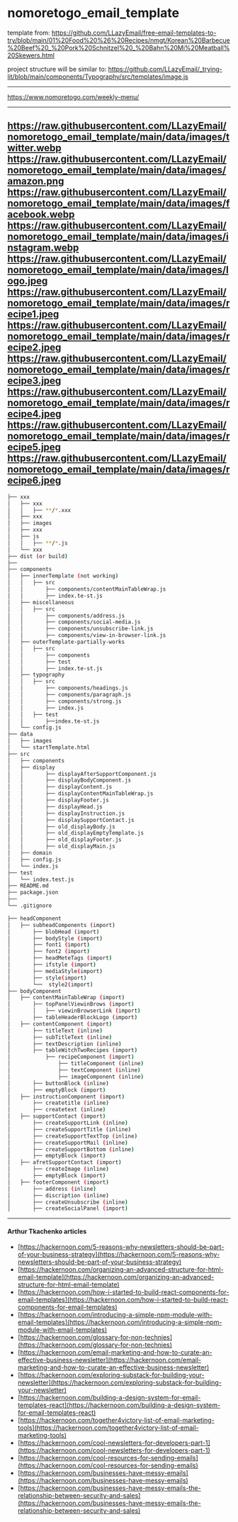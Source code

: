 # nomoretogo_email_template

template from:
https://github.com/LLazyEmail/free-email-templates-to-try/blob/main/01%20Food%20%26%20Recipes/nmgt/Korean%20Barbecue%20Beef%20_%20Pork%20Schnitzel%20_%20Bahn%20Mi%20Meatball%20Skewers.html

project structure will be similar to: https://github.com/LLazyEmail/_trying-lit/blob/main/components/Typography/src/templates/image.js

---

https://www.nomoretogo.com/weekly-menu/

---

https://raw.githubusercontent.com/LLazyEmail/nomoretogo_email_template/main/data/images/twitter.webp
https://raw.githubusercontent.com/LLazyEmail/nomoretogo_email_template/main/data/images/amazon.png
https://raw.githubusercontent.com/LLazyEmail/nomoretogo_email_template/main/data/images/facebook.webp
https://raw.githubusercontent.com/LLazyEmail/nomoretogo_email_template/main/data/images/instagram.webp
https://raw.githubusercontent.com/LLazyEmail/nomoretogo_email_template/main/data/images/logo.jpeg
https://raw.githubusercontent.com/LLazyEmail/nomoretogo_email_template/main/data/images/recipe1.jpeg
https://raw.githubusercontent.com/LLazyEmail/nomoretogo_email_template/main/data/images/recipe2.jpeg
https://raw.githubusercontent.com/LLazyEmail/nomoretogo_email_template/main/data/images/recipe3.jpeg
https://raw.githubusercontent.com/LLazyEmail/nomoretogo_email_template/main/data/images/recipe4.jpeg
https://raw.githubusercontent.com/LLazyEmail/nomoretogo_email_template/main/data/images/recipe5.jpeg
https://raw.githubusercontent.com/LLazyEmail/nomoretogo_email_template/main/data/images/recipe6.jpeg
---

```bash
├── xxx
│   ├── xxx
│   │   ├── **/*.xxx
│   ├── xxx
│   ├── images
│   ├── xxx
│   ├── js
│   │   ├── **/*.js
│   └── xxx
├── dist (or build)
├──
├── components
│   ├── innerTemplate (not working)
│   │   ├── src
│   │       ├── components/contentMainTableWrap.js
│   │       ├── index.te-st.js
│   ├── miscellaneous
│   │   ├── src
│   │       ├── components/address.js
│   │       ├── components/social-media.js
│   │       ├── components/unsubscribe-link.js
│   │       ├── components/view-in-browser-link.js
│   ├── outerTemplate-partially-works
│   │   ├── src
│   │       ├── components
│   │       ├── test
│   │       ├── index.te-st.js
│   ├── typography
│   │   ├── src
│   │       ├── components/headings.js
│   │       ├── components/paragraph.js
│   │       ├── components/strong.js
│   │       ├── index.js
│   │   ├── test
│   │       ├──index.te-st.js
│   └── config.js
├── data
│   ├── images
│   └── startTemplate.html
├── src
│   ├── components
│   ├── display
│   │       ├── displayAfterSupportComponent.js
│   │       ├── displayBodyComponent.js
│   │       ├── displayContent.js
│   │       ├── displayContentMainTableWrap.js
│   │       ├── displayFooter.js
│   │       ├── displayHead.js
│   │       ├── displayInstruction.js
│   │       ├── displaySupportContact.js
│   │       ├── old_displayBody.js
│   │       ├── old_displayEmptyTemplate.js
│   │       ├── old_displayFooter.js
│   │       ├── old_displayMain.js
│   ├── domain
│   ├── config.js
│   └── index.js
├── test
│   └── index.test.js
├── README.md
├── package.json
├──
└── .gitignore
```
```bash
├── headComponent
│   ├── subheadComponents (import)
│       ├── blobHead (import)
│       ├── bodyStyle (import)
│       ├── font1 (import)
│       ├── font2 (import)
│       ├── headMeteTags (import)
│       ├── ifstyle (import)
│       ├── mediaStyle(import)
│       ├── style(import)
│       └──  style2(import)
├── bodyComponent
│   ├── contentMainTableWrap (import)
│       ├── topPanelViewinBrows (import)
│       │   ├── viewinBrowserLink (import)
│       ├── tableHeaderBlockLogo (import)
│   ├── contentComponent (import)
│       ├── titleText (inline)
│       ├── subTitleText (inline)
│       ├── textDescription (inline)
│       ├── tableWitchTwoRecipes (import)
│           ├── recipeComponent (import)
│               ├── titleComponent (inline)
│               ├── textComponent (inline)
│               ├── imageComponent (inline)
│       ├── buttonBlock (inline)
│       ├── emptyBlock (import)
│   ├── instructionComponent (import)
│       ├── createtitle (inline)
│       ├── createtext (inline)
│   ├── supportContact (import)
│       ├── createSupportLink (inline)
│       ├── createSupportTitle (inline)
│       ├── createSupportTextTop (inline)
│       ├── createSupportMail (inline)
│       ├── createSupportBottom (inline)
│       ├── emptyBlock (import)
│   ├── afretSupportContact (import)
│       ├── createImage (inline)
│       ├── emptyBlock (import)
│   ├── footerComponent (import)
│       ├── address (inline)
│       ├── discription (inline)
│       ├── createUnsubscribe (inline)
│       ├── createSocialPanel (import)
```
---


#### Arthur Tkachenko articles

* [https://hackernoon.com/5-reasons-why-newsletters-should-be-part-of-your-business-strategy](https://hackernoon.com/5-reasons-why-newsletters-should-be-part-of-your-business-strategy)
* [https://hackernoon.com/organizing-an-advanced-structure-for-html-email-template](https://hackernoon.com/organizing-an-advanced-structure-for-html-email-template)
* [https://hackernoon.com/how-i-started-to-build-react-components-for-email-templates](https://hackernoon.com/how-i-started-to-build-react-components-for-email-templates)
* [https://hackernoon.com/introducing-a-simple-npm-module-with-email-templates](https://hackernoon.com/introducing-a-simple-npm-module-with-email-templates)
* [https://hackernoon.com/glossary-for-non-technies](https://hackernoon.com/glossary-for-non-technies)
* [https://hackernoon.com/email-marketing-and-how-to-curate-an-effective-business-newsletter](https://hackernoon.com/email-marketing-and-how-to-curate-an-effective-business-newsletter)
* [https://hackernoon.com/exploring-substack-for-building-your-newsletter](https://hackernoon.com/exploring-substack-for-building-your-newsletter)
* [https://hackernoon.com/building-a-design-system-for-email-templates-react](https://hackernoon.com/building-a-design-system-for-email-templates-react)
* [https://hackernoon.com/together4victory-list-of-email-marketing-tools](https://hackernoon.com/together4victory-list-of-email-marketing-tools)
* [https://hackernoon.com/cool-newsletters-for-developers-part-1](https://hackernoon.com/cool-newsletters-for-developers-part-1)
* [https://hackernoon.com/cool-resources-for-sending-emails](https://hackernoon.com/cool-resources-for-sending-emails)
* [https://hackernoon.com/businesses-have-messy-emails](https://hackernoon.com/businesses-have-messy-emails)
* [https://hackernoon.com/businesses-have-messy-emails-the-relationship-between-security-and-sales](https://hackernoon.com/businesses-have-messy-emails-the-relationship-between-security-and-sales)
